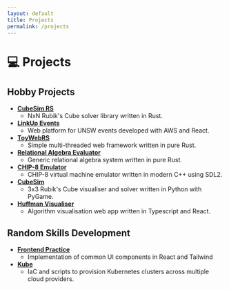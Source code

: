 ```yaml
---
layout: default
title: Projects
permalink: /projects
---
```

# 💻 Projects
## Hobby Projects
- [**CubeSim RS**](https://github.com/V-Wong/CubeSimRS)
    - NxN Rubik's Cube solver library written in Rust.
- [**LinkUp Events**](https://linkupevents.com)
    - Web platform for UNSW events developed with AWS and React.
- [**ToyWebRS**](https://github.com/V-Wong/toywebrs)
    - Simple multi-threaded web framework written in pure Rust.
- [**Relational Algebra Evaluator**](https://github.com/V-Wong/ra-evaluator)
    - Generic relational algebra system written in pure Rust.
- [**CHIP-8 Emulator**](https://github.com/V-Wong/chip8)
    - CHIP-8 virtual machine emulator written in modern C++ using SDL2.
- [**CubeSim**](https://github.com/V-Wong/CubeSim)
    - 3x3 Rubik's Cube visualiser and solver written in Python with PyGame.
- [**Huffman Visualiser**](https://vwong.dev/Huffman-Encoding)
    - Algorithm visualisation web app written in Typescript and React.

## Random Skills Development
- [**Frontend Practice**](https://vwong.dev/frontend-practice)
    - Implementation of common UI components in React and Tailwind
- [**Kube**](https://github.com/V-Wong/kube)
    - IaC and scripts to provision Kubernetes clusters across multiple cloud providers.